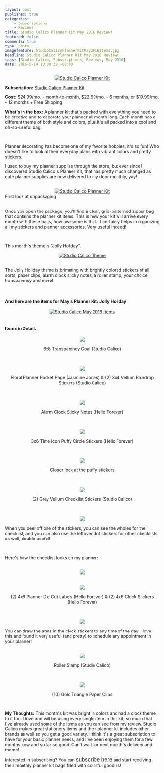 ```yaml
---
layout: post
published: true
categories: 
    - Subscriptions
    - Reviews
title: Studio Calico Planner Kit May 2016 Review!
featured: false
comments: true
type: photo
imagefeature: StudioCalicoPlannerKitMay2016Items.jpg
headline: Studio Calico Planner Kit May 2016 Review!
tags: [Studio Calico, Subscriptions, Reviews, May 2016]
date: 2016-5-14 10:08:39 -08:00
---
```


<center><a href="http://www.studiocalico.com/kits/film-club/planner-kit/subscribe" target="_blank">
<img src="/images/StudioCalicoPlannerKitMay2016Package.jpg" border="0" style="border:none;max-width:100%;" alt="Studio Calico Planner Kit" />
</a></center>

<p><b>Subscription:</b> <a href="http://www.studiocalico.com/kits/film-club/planner-kit/subscribe" target="_blank">Studio Calico Planner Kit</a></p>
<p><b>Cost:</b> $24.99/mo. - month-to-month, $22.99/mo. - 6 months, or $19.99/mo. - 12 months + Free Shipping</p>
<p><b>What's in the box:</b> A planner kit that's packed with everything you need to be creative and to decorate your planner all month long. Each month has a different theme of both style and colors, plus it's all packed into a cool and oh-so-useful bag.</p>

<br>

<p>Planner decorating has become one of my favorite hobbies, it's so fun! Who doesn't like to look at their everyday plans with vibrant colors and pretty stickers.</p>

<p>I used to buy my planner supplies through the store, but ever since I discovered Studio Calico's Planner Kit, that has pretty much changed as cute planner supplies are now delivered to my door monthly, yay!</p>

<br>

<center><a href="http://www.studiocalico.com/kits/film-club/planner-kit/subscribe" target="_blank">
<img src="/images/StudioCalicoPlannerKitMay2016OpenPackage.jpg" border="0" style="border:none;max-width:100%;" alt="Studio Calico Planner Kit" />
</a></center>
<figcaption>First look at unpackaging</figcaption>

<br>

<p>Once you open the package, you'll find a clear, grid-patterned zipper bag that contains the planner kit items. This is how your kit will arrive every month with these bags, how awesome is that. It certainly helps in organizing all my stickers and planner accessories. Very useful indeed!</p>

<br>

<p>This month's theme is "Jolly Holiday".<p>

<center><a href="http://www.studiocalico.com/kits/film-club/planner-kit/subscribe" target="_blank">
<img src="/images/StudioCalicoPlannerKitMay2016Info.jpg" border="0" style="border:none;max-width:100%;" alt="Studio Calico Theme" />
</a></center>

<br>

<p>The Jolly Holiday theme is brimming with brightly colored stickers of all sorts, paper clips, alarm clock sticky notes, a roller stamp, your choice transparency and more!</p>

<br>

<H4> And here are the items for May's Planner Kit: Jolly Holiday</H4>

<center><a href="http://www.studiocalico.com/kits/film-club/planner-kit/subscribe" target="_blank">
<img src="/images/StudioCalicoPlannerKitMay2016Items.jpg" border="0" style="border:none;max-width:100%;" alt="Studio Calico May 2016 Items" />
</a></center>

<br>

<H4> Items in Detail:</H4>

<center><a href="http://www.studiocalico.com/kits/film-club/planner-kit/subscribe" target="_blank">
<img src="/images/StudioCalicoPlannerKitMay2016TransparencyGoal.jpg" border="0" style="border:none;max-width:100%;" />
</a></center>
<center><p>6x8 Transparency Goal (Studio Calico)</p></center>

<br>

<br>

<center><a href="http://www.studiocalico.com/kits/film-club/planner-kit/subscribe" target="_blank">
<img src="/images/StudioCalicoPlannerKitMay2016PocketPageRaindropStickers.jpg" border="0" style="border:none;max-width:100%;" />
</a></center>
<center><p>Floral Planner Pocket Page (Jasmine Jones) & (2) 3x4 Vellum Raindrop Stickers (Studio Calico)</p></center>

<br>

<br>

<center><a href="http://www.studiocalico.com/kits/film-club/planner-kit/subscribe" target="_blank">
<img src="/images/StudioCalicoPlannerKitMay2016AlarmClockStickyNotes.jpg" border="0" style="border:none;max-width:100%;" />
</a></center>
<center><p>Alarm Clock Sticky Notes (Hello Forever)</p></center>

<br>

<br>

<center><a href="http://www.studiocalico.com/kits/film-club/planner-kit/subscribe" target="_blank">
<img src="/images/StudioCalicoPlannerKitMay2016PuffyCircleStickers.jpg" border="0" style="border:none;max-width:100%;" />
</a></center>
<center><p>3x6 Time Icon Puffy Circle Stickers (Hello Forever)</p></center>

<br>

<br>

<center><a href="http://www.studiocalico.com/kits/film-club/planner-kit/subscribe" target="_blank">
<img src="/images/StudioCalicoPlannerKitMay2016PuffyCircleStickers2.jpg" border="0" style="border:none;max-width:100%;" />
</a></center>
<center><p>Closer look at the puffy stickers</p></center>

<br>

<br>

<center><a href="http://www.studiocalico.com/kits/film-club/planner-kit/subscribe" target="_blank">
<img src="/images/StudioCalicoPlannerKitMay2016ChecklistStickers.jpg" border="0" style="border:none;max-width:100%;" />
</a></center>
<center><p>(2) Grey Vellum Checklist Stickers (Studio Calico)</p></center>

<br>

<br>

<center><a href="http://www.studiocalico.com/kits/film-club/planner-kit/subscribe" target="_blank">
<img src="/images/StudioCalicoPlannerKitMay2016ChecklistStickers2.jpg" border="0" style="border:none;max-width:100%;" />
</a></center>
<p>When you peel off one of the stickers, you can see the wholes for the checklist, and you can also use the leftover dot stickers for other checklists as well, double useful!</p>

<br>

<p>Here's how the checklist looks on my planner:</p>

<br>

<center><a href="http://www.studiocalico.com/kits/film-club/planner-kit/subscribe" target="_blank">
<img src="/images/StudioCalicoPlannerKitMay2016ChecklistStickers3.jpg" border="0" style="border:none;max-width:100%;" />
</a></center>

<br>

<br>

<center><a href="http://www.studiocalico.com/kits/film-club/planner-kit/subscribe" target="_blank">
<img src="/images/StudioCalicoPlannerKitMay2016DieCutLabelsClockStickers.jpg" border="0" style="border:none;max-width:100%;" />
</a></center>
<center><p>(2) 4x6 Planner Die Cut Labels (Hello Forever) & (2) 4x6 Clock Stickers (Hello Forever)</p></center>

<br>

<br>

<center><a href="http://www.studiocalico.com/kits/film-club/planner-kit/subscribe" target="_blank">
<img src="/images/StudioCalicoPlannerKitMay2016ClockStickers.jpg" border="0" style="border:none;max-width:100%;" />
</a></center>

<p>You can draw the arms in the clock stickers to any time of the day. I love this and found it very useful (and pretty) to schedule any appointment in your planner!</p>

<br>

<center><a href="http://www.studiocalico.com/kits/film-club/planner-kit/subscribe" target="_blank">
<img src="/images/StudioCalicoPlannerKitMay2016Stamp.jpg" border="0" style="border:none;max-width:100%;" />
</a></center>
<center><p>Roller Stamp (Studio Calico)</p></center>

<br>

<br>

<center><a href="http://www.studiocalico.com/kits/film-club/planner-kit/subscribe" target="_blank">
<img src="/images/StudioCalicoPlannerKitMay2016GoldTrianglePaperClips.jpg" border="0" style="border:none;max-width:100%;" />
</a></center>
<center><p>(10) Gold Triangle Paper Clips</p></center>

<br>

<p><i class="icon-exclamation-sign"></i><b> My Thoughts:</b> This month's kit was bright in colors and had a clock theme to it too. I love and will be using every single item in this kit, so much that I've already used some of the items as you can see from my review. Studio Calico makes great stationery items and their planner kit includes other brands as well so you get a good variety. I think it's a great subscription to have for your basic planner needs, and I've been enjoying them for a few months now and so far so good. Can't wait for next month's delivery and theme!</p>

<p>Interested in subscribing? You can <a href="http://www.studiocalico.com/kits/film-club/planner-kit/subscribe" target="_blank"><big>subscribe here</big></a> and start receiving their monthly planner kit bags filled with colorful goodies!</p>
